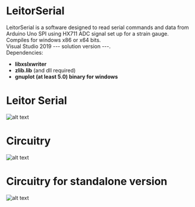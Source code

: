 # LeitorSerial
LeitorSerial is a software designed to read serial commands and data from Arduino Uno SPI using HX711 ADC signal set up for a strain gauge.  
Compiles for windows x86 or x64 bits.  
Visual Studio 2019 --- solution version ---.  
Dependencies:  
- **libxslxwriter**  
- **zlib.lib** (and dll required)  
- **gnuplot (at least 5.0) binary for windows** 
# Leitor Serial
![alt text](https://i.ibb.co/MscCJZq/programa-print.png)
# Circuitry
![alt text](https://i.ibb.co/2vHDhvK/circuit.png)
# Circuitry for standalone version
![alt text](https://i.ibb.co/c6T68kY/circuit-standalone.png)
